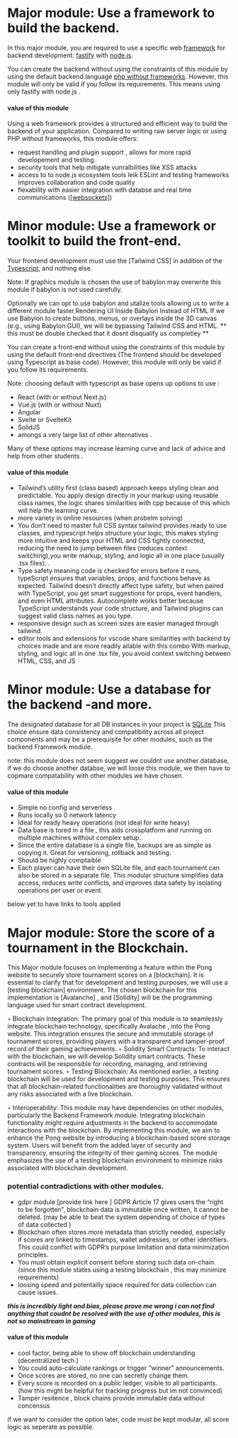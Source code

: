 # Major module: Use a framework to build the backend.
In this major module, you are required to use a specific web <a href="Definitions.md#frameworks " title="software framework that is designed to support the development of web applications ">framework</a> for backend
development:  [fastify](fastify.md)  with [node.js](node_js.md).

You can create the backend without using the constraints of this
module by using the default backend language [php without frameworks](small_frameworks.md). However, this module will only be valid if you
follow its requirements. This means using only fastify with node.js . 

#### value of this module 

Using a web framework  provides a structured and efficient way to build the backend of your application. Compared to writing raw server logic or using PHP without frameworks, this module offers:

- request handling and plugin support , allows for more rapid developement and testing.
- security tools that help mitigate vunralbilities like XSS attacks
- access to to node.js ecosystem tools leik ESLint and testing frameworks improves collaboration and code quality
- flexability with easier integration with databse and real time communications (<a href="Definitions.md#websockets " title="  a communication protocol that provides a persistent, bidirectional, full-duplex channel over a single TCP connection">[websockets]</a>)

 
# Minor module: Use a framework or toolkit to build the front-end.
Your frontend development must use the [Tailwind CSS] in addition of the [Typescript](typescript.md), and nothing else.

Note: If graphics module is chosen the use of babylon may overwrite this module if babylon is not used carefully.

Optionally we can opt to use babylon and utalize tools allowing us to write a different module faster.Rendering UI Inside Babylon Instead of HTML
If we use Babylon to create buttons, menus, or overlays inside the 3D canvas (e.g., using Babylon GUI), we will be bypassing Tailwind CSS and HTML.
** this must be double checked that it dosnt disqualify us completley **


You can create a front-end without using the constraints of this
module by using the default front-end directives (The frontend should be developed using Typescript as base code). However, this module will only be valid if you follow its requirements.

Note: choosing default with typescript as base opens up options to use :

- React (with or without Next.js)
- Vue.js (with or without Nuxt)
- Angular
- Svelte or SvelteKit
- SolidJS
- amongs a very large list of other alternatives .

Many of these options may increase learning curve and lack of advice and help from other students .

#### value of this module
- Tailwind’s utility first (class based) approach keeps styling clean and predictable. You apply design directly in your markup using reusable class names, the logic shares similarities with cpp because of this which will help the learning curve.
- more variety in online resources (when probelm solving)
- You don’t need to master full CSS syntax tailwind provides ready to use classes, and typescript helps structure your logic, this makes styling more intuitive and keeps your HTML and CSS tightly connected, reducing the need to jump between files (reduces context switching),you write markup, styling, and logic all in one place (usually .tsx files). .
- Type safety meaning code is checked for errors before it runs, typeScript ensures that variables, props, and functions behave as expected. Tailwind doesn’t directly affect type safety, but when paired with TypeScript, you get smart suggestions for props, event handlers, and even HTML attributes. Autocomplete works better because TypeScript understands your code structure, and Tailwind plugins can suggest valid class names as you type.
- responsive design such as screen sizes are easier managed through tailwind
- editor tools and extensions for vscode share similarities with backend by choices made and are more readily ailable with this combo 
With markup, styling, and logic all in one .tsx file, you avoid context switching between HTML, CSS, and JS

# Minor module: Use a database for the backend -and more.
The designated database for all DB instances in your project is [SQLite](sqllite.md) This choice
ensure data consistency and compatibility across all project components and may
be a prerequisite for other modules, such as the backend Framework module.

note: this module does not seem suggest we couldnt use another database, if we do choose another databse, we will loose this module, we then have to copmare compatability with other modules we have chosen. 

#### value of this module 
- Simple no config and serverless
- Runs locally so 0 network latency
- Ideal for ready heavy operations (not ideal for write heavy)
- Data base is tored in a file , this aids crossplatform and running on multiple machines without complex setup.
- Since the entire database is a single file, backups are as simple as copying it. Great for versioning, rollback and testing.
- Should be highly comptaible
- Each player can have their own SQLite file, and each tournament can also be stored in a separate file. This modular structure simplifies data access, reduces write conflicts, and improves data safety by isolating operations per user or event.

below yet to have links to tools applied
# Major module: Store the score of a tournament in the Blockchain.
This Major module focuses on implementing a feature within the Pong website to
securely store tournament scores on a [blockchain]. It is essential to clarify that for
development and testing purposes, we will use a [testing blockchain] environment.
The chosen blockchain for this implementation is [Avalanche] , and [Solidity] will be
the programming language used for smart contract development.

◦ Blockchain Integration: The primary goal of this module is to seamlessly integrate blockchain technology, specifically Avalache , into the Pong website.
This integration ensures the secure and immutable storage of tournament
scores, providing players with a transparent and tamper-proof record of their
gaming achievements.
◦ Solidity Smart Contracts: To interact with the blockchain, we will develop
Solidity smart contracts. These contracts will be responsible for recording,
managing, and retrieving tournament scores.
◦ Testing Blockchain: As mentioned earlier, a testing blockchain will be used for
development and testing purposes. This ensures that all blockchain-related
functionalities are thoroughly validated without any risks associated with a
live blockchain.

◦ Interoperability: This module may have dependencies on other modules, particularly the Backend Framework module. Integrating blockchain functionality
might require adjustments in the backend to accommodate interactions with
the blockchain.
By implementing this module, we aim to enhance the Pong website by introducing
a blockchain-based score storage system. Users will benefit from the added layer
of security and transparency, ensuring the integrity of their gaming scores. The
module emphasizes the use of a testing blockchain environment to minimize risks
associated with blockchain development.


### potential contradictions with other modules.
- gdpr module [provide link here ] GDPR Article 17 gives users the “right to be forgotten”, blockchain data is immutable once written, it cannot be deleted. (may be able to beat the system depending of choice of types of data collected )
- Blockchain often stores more metadata than strictly needed, especially if scores are linked to timestamps, wallet addresses, or other identifiers.
This could conflict with GDPR’s purpose limitation and data minimization principles.
- You must obtain explicit consent before storing such data on-chain. (since this module states using a testing blockchain , this may minimize requirements)
- loosing speed and potentailly space required for data collection can cause issues.

***this is incredibly light and bias, please prove me wrong i can not find anything that coudnt be resolved with the use of other modules, this is not so mainstream in gaming***
#### value of this module 
- cool factor, being able to show off blockchain understanding (decentralized tech.)
- You could auto-calculate rankings or trigger “winner” announcements.
- Once scores are stored, no one can secretly change them.
- Every score is recorded on a public ledger, visible to all participants. (how this might be helpful for tracking progress but im not convinced)
- Tamper resitence , block chains provide immutable data without concensus

if we want to consider the option later, code must be kept modular, all score logic as seperate as possible. 
